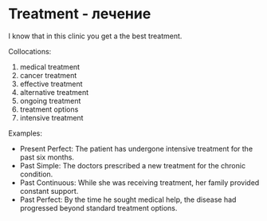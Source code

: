 # Treatment - лечение


I know that in this clinic you get a the best treatment.

Collocations:

1. medical treatment
2. cancer treatment
3. effective treatment
4. alternative treatment
5. ongoing treatment
6. treatment options
7. intensive treatment

Examples:

- Present Perfect: The patient has undergone intensive treatment for the past six months.
- Past Simple: The doctors prescribed a new treatment for the chronic condition.
- Past Continuous: While she was receiving treatment, her family provided constant support.
- Past Perfect: By the time he sought medical help, the disease had progressed beyond standard treatment options.